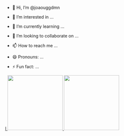 - 👋 Hi, I’m @joaouggdmn
- 👀 I’m interested in ...
- 🌱 I’m currently learning ...
- 💞️ I’m looking to collaborate on ...
- 📫 How to reach me ...
- 😄 Pronouns: ...
- ⚡ Fun fact: ...

  <div> 
<a href="https://beacons.ai/joaouggdmn"> 
I 
<img height="180em" src="https://github-readme-stats.vercel.app/api?username-rafaballerini&show_icons-true&theme-dracula&include_all_commits-true&count_private-true"/> 
<img height="180em" src="https://github-readme-stats.vercel.app/api/top-langs/?username-rafaballerini&layout-compactalangs_count=16&theme-dracula"> 
</div>

<!---
joaouggdmn/joaouggdmn is a ✨ special ✨ repository because its `README.md` (this file) appears on your GitHub profile.
You can click the Preview link to take a look at your changes.
--->
